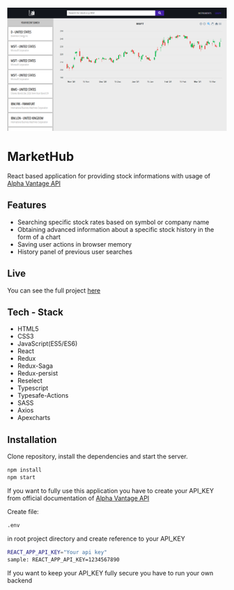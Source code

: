 ![alt text](https://github.com/Marek-Barela/MarketHub/blob/master/src/assets/markethub.png?raw=true)

# MarketHub

React based application for providing stock informations with usage of [Alpha Vantage API](https://www.alphavantage.co/documentation/)

## Features

- Searching specific stock rates based on symbol or company name
- Obtaining advanced information about a specific stock history in the form of a chart
- Saving user actions in browser memory
- History panel of previous user searches

## Live

You can see the full project [here](https://markethub-pro.netlify.app/)

## Tech - Stack

- HTML5
- CSS3
- JavaScript(ES5/ES6)
- React
- Redux
- Redux-Saga
- Redux-persist
- Reselect
- Typescript
- Typesafe-Actions
- SASS
- Axios
- Apexcharts

## Installation

Clone repository, install the dependencies and start the server.

```sh
npm install
npm start
```

If you want to fully use this application you have to create your API_KEY
from official documentation of [Alpha Vantage API](https://www.alphavantage.co/documentation/)

Create file:

```sh
.env
```

in root project directory and create reference to your API_KEY

```sh
REACT_APP_API_KEY="Your api key"
sample: REACT_APP_API_KEY=1234567890
```

If you want to keep your API_KEY fully secure you have to run your own backend
